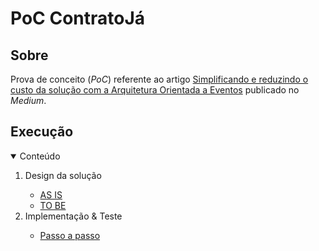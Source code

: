 # PoC ContratoJá

## Sobre

Prova de conceito (_PoC_) referente ao artigo [Simplificando e reduzindo o custo da solução com a Arquitetura Orientada a Eventos](https://medium.com/@robpicanco/simplificando-e-reduzindo-o-custo-da-solu%C3%A7%C3%A3o-com-a-arquitetura-orientada-a-eventos-460a4169a47c) publicado no _Medium_.

## Execução

<!-- TABLE OF CONTENTS -->
<details open="open">
  <summary>Conteúdo</summary>
  <ol>    
    <li>
       <a>Design da solução</a>
    </li>
    <ul>
      <li>
        <a href="/imagens/Poc ContratoJá Design da solução - AS IS.png">AS IS</a>
      </li>
      <li>
        <a href="/imagens/Poc ContratoJá Design da solução - TO BE.png">TO BE</a>
      </li>      	  
    </ul>		
	<li>
       <a>Implementação & Teste</a>
	</li>
	<ul>
      <li>
        <a href="/markdown/passo-a-passo.md">Passo a passo</a>
      </li>	  
	</ul>
  </ol>
</details>
